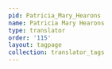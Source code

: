```yaml
---
pid: Patricia_Mary_Hearons
name: Patricia Mary Hearons
type: translator
order: '115'
layout: tagpage
collection: translator_tags
---
```

